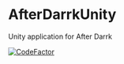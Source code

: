 # AfterDarrkUnity
Unity application for After Darrk

[![CodeFactor](https://www.codefactor.io/repository/github/afterdarrk/afterdarrkunity/badge)](https://www.codefactor.io/repository/github/afterdarrk/afterdarrkunity)
